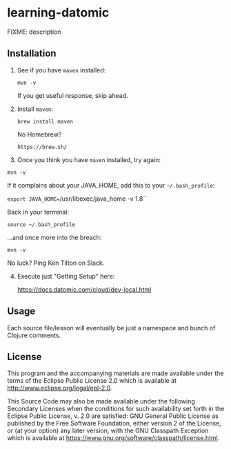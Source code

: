 # learning-datomic

FIXME: description

## Installation

1. See if you have `maven` installed:

    `mvn -v`
    
    If you get useful response, skip ahead.

2. Install `maven`:

    `brew install maven`
    
    No Homebrew?
    
    `https://brew.sh/`
    
3. Once you think you have `maven` installed, try again:

  `mvn -v`
  
  If it complains about your JAVA_HOME, add this to your `~/.bash_profile`:
  
  `export JAVA_HOME=`/usr/libexec/java_home -v 1.8``
  
  Back in your terminal:
  
  `source ~/.bash_profile`
  
  ...and once more into the breach:
  
  `mvn -v`
  
  No luck? Ping Ken Tilton on Slack.
  
4. Execute just "Getting Setup" here:

   https://docs.datomic.com/cloud/dev-local.html

## Usage

Each source file/lesson will eventually be just a namespace and bunch of Clojure comments.

## License

This program and the accompanying materials are made available under the
terms of the Eclipse Public License 2.0 which is available at
http://www.eclipse.org/legal/epl-2.0.

This Source Code may also be made available under the following Secondary
Licenses when the conditions for such availability set forth in the Eclipse
Public License, v. 2.0 are satisfied: GNU General Public License as published by
the Free Software Foundation, either version 2 of the License, or (at your
option) any later version, with the GNU Classpath Exception which is available
at https://www.gnu.org/software/classpath/license.html.
